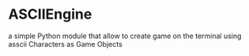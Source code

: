 # ASCIIEngine
 a simple Python module that allow to create game on the terminal using asscii Characters as Game Objects
 
   
